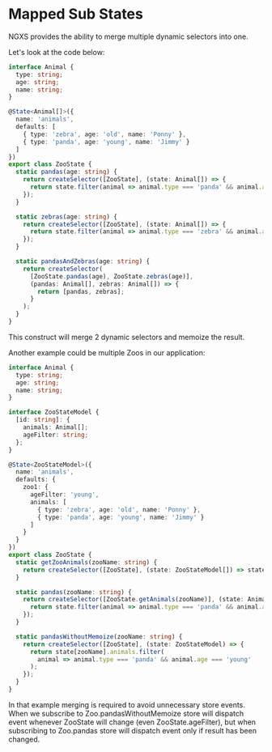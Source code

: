 # Mapped Sub States

NGXS provides the ability to merge multiple dynamic selectors into one.

Let's look at the code below:

```ts
interface Animal {
  type: string;
  age: string;
  name: string;
}

@State<Animal[]>({
  name: 'animals',
  defaults: [
    { type: 'zebra', age: 'old', name: 'Ponny' },
    { type: 'panda', age: 'young', name: 'Jimmy' }
  ]
})
export class ZooState {
  static pandas(age: string) {
    return createSelector([ZooState], (state: Animal[]) => {
      return state.filter(animal => animal.type === 'panda' && animal.age === age);
    });
  }

  static zebras(age: string) {
    return createSelector([ZooState], (state: Animal[]) => {
      return state.filter(animal => animal.type === 'zebra' && animal.age === age);
    });
  }

  static pandasAndZebras(age: string) {
    return createSelector(
      [ZooState.pandas(age), ZooState.zebras(age)],
      (pandas: Animal[], zebras: Animal[]) => {
        return [pandas, zebras];
      }
    );
  }
}
```

This construct will merge 2 dynamic selectors and memoize the result.

Another example could be multiple Zoos in our application:

```ts
interface Animal {
  type: string;
  age: string;
  name: string;
}

interface ZooStateModel {
  [id: string]: {
    animals: Animal[];
    ageFilter: string;
  };
}

@State<ZooStateModel>({
  name: 'animals',
  defaults: {
    zoo1: {
      ageFilter: 'young',
      animals: [
        { type: 'zebra', age: 'old', name: 'Ponny' },
        { type: 'panda', age: 'young', name: 'Jimmy' }
      ]
    }
  }
})
export class ZooState {
  static getZooAnimals(zooName: string) {
    return createSelector([ZooState], (state: ZooStateModel[]) => state[zooName].animals);
  }

  static pandas(zooName: string) {
    return createSelector([ZooState.getAnimals(zooName)], (state: Animal[]) => {
      return state.filter(animal => animal.type === 'panda' && animal.age === 'young');
    });
  }

  static pandasWithoutMemoize(zooName: string) {
    return createSelector([ZooState], (state: ZooStateModel) => {
      return state[zooName].animals.filter(
        animal => animal.type === 'panda' && animal.age === 'young'
      );
    });
  }
}
```

In that example merging is required to avoid unnecessary store events.
When we subscribe to Zoo.pandasWithoutMemoize store will dispatch event whenever ZooState will change (even ZooState.ageFilter), but when subscribing to Zoo.pandas store will dispatch event only if result has been changed.
